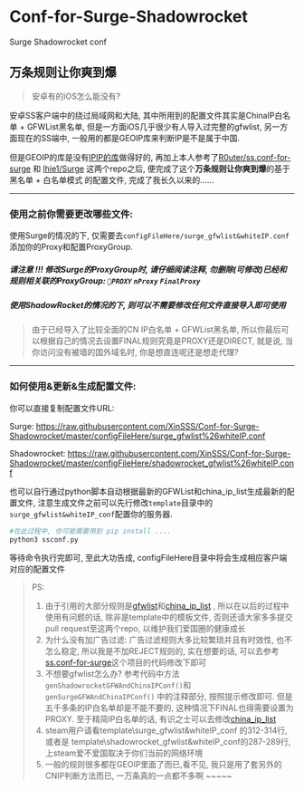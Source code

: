 # Conf-for-Surge-Shadowrocket
Surge Shadowrocket conf

## **万条规则让你爽到爆**

> 安卓有的iOS怎么能没有? 

安卓SS客户端中的绕过局域网和大陆, 其中所用到的配置文件其实是ChinaIP白名单 + GFWList黑名单, 但是一方面iOS几乎很少有人导入过完整的gfwlist, 另一方面现在的SS端中, 一般用的都是GEOIP库来判断IP是不是属于中国.

但是GEOIP的库是没有[IPIP的库](https://github.com/17mon/china_ip_list)做得好的, 再加上本人参考了[R0uter/ss.conf-for-surge](https://github.com/R0uter/ss.conf-for-surge) 和 [lhie1/Surge](https://github.com/lhie1/Surge) 这两个repo之后, 便完成了这个**万条规则让你爽到爆**的基于 黑名单 + 白名单模式 的配置文件, 完成了我长久以来的......



------



### 使用之前你需要更改哪些文件:

使用Surge的情况的下, 仅需要去`configFileHere/surge_gfwlist&whiteIP.conf` 添加你的Proxy和配置ProxyGroup.

##### 请注意 !!! 修改Surge的ProxyGroup时, 请仔细阅读注释, 勿删除(可修改)已经和规则相关联的ProxyGroup: `🍎PROXY` `nProxy` `FinalProxy` 

##### 使用ShadowRocket的情况的下, 则可以不需要修改任何文件直接导入即可使用

> 由于已经导入了比较全面的CN IP白名单 + GFWList黑名单, 所以你最后可以根据自己的情况去设置FINAL规则究竟是PROXY还是DIRECT, 就是说, 当你访问没有被墙的国外域名时, 你是想直连呢还是想走代理?

------



### 如何使用&更新&生成配置文件:

你可以直接复制配置文件URL:

Surge: https://raw.githubusercontent.com/XinSSS/Conf-for-Surge-Shadowrocket/master/configFileHere/surge_gfwlist%26whiteIP.conf

Shadowrocket: https://raw.githubusercontent.com/XinSSS/Conf-for-Surge-Shadowrocket/master/configFileHere/shadowrocket_gfwlist%26whiteIP.conf



也可以自行通过python脚本自动根据最新的GFWList和china_ip_list生成最新的配置文件, 注意生成文件之前可以先行修改`template`目录中的`surge_gfwlist&whiteIP_conf`配置你的服务器.

```python
#在此过程中, 你可能需要用到 pip install ....
python3 ssconf.py
```

等待命令执行完即可, 至此大功告成, configFileHere目录中将会生成相应客户端对应的配置文件



> PS: 
>
> 1. 由于引用的大部分规则是[gfwlist](https://github.com/gfwlist/gfwlist)和[china_ip_list](https://github.com/17mon/china_ip_list) , 所以在以后的过程中使用有问题的话, 除非是template中的模板文件, 否则还请大家多多提交pull request至这两个repo, 以维护我们爱国圈的健康成长
> 2. 为什么没有加广告过滤: 广告过滤规则大多比较繁琐并且有时效性, 也不怎么稳定, 所以我是不加REJECT规则的, 实在想要的话, 可以去参考[ss.conf-for-surge](https://github.com/R0uter/ss.conf-for-surge)这个项目的代码修改下即可
> 3. 不想要gfwlist怎么办?  参考代码中方法`genShadowrocketGFWAndChinaIPConf()`和`genSurgeGFWAndChinaIPConf()` 中的注释部分, 按照提示修改即可. 但是五千多条的IP白名单却是不能不要的, 这种情况下FINAL也得需要设置为PROXY. 至于精简IP白名单的话, 有识之士可以去修改[china_ip_list](https://github.com/17mon/china_ip_list) 
> 4. steam用户请看template\surge_gfwlist&whiteIP_conf 的312-314行,  或者是 template\shadowrocket_gfwlist&whiteIP_conf的287-289行, 上steam爱不爱国取决于你们当前的网络环境
> 5. 一般的规则很多都在GEOIP里面了而已,看不见, 我只是用了套另外的CNIP判断方法而已, 一万条真的一点都不多啊 ~~~~~




